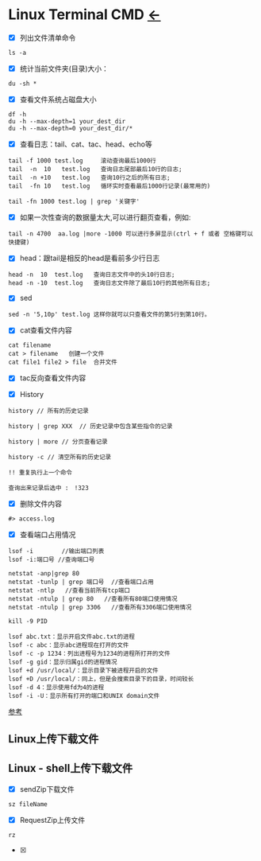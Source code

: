# Linux Terminal CMD [←](index.md)

- [X] 列出文件清单命令

```
ls -a
```

- [X] 统计当前文件夹(目录)大小：

```
du -sh *
```

- [X] 查看文件系统占磁盘大小

```
df -h
du -h --max-depth=1 your_dest_dir
du -h --max-depth=0 your_dest_dir/*
```

- [X] 查看日志：tail、cat、tac、head、echo等

```
tail -f 1000 test.log     滚动查询最后1000行
tail  -n  10   test.log   查询日志尾部最后10行的日志;
tail  -n +10   test.log   查询10行之后的所有日志;
tail  -fn 10   test.log   循环实时查看最后1000行记录(最常用的)
```

```
tail -fn 1000 test.log | grep '关键字'
```

- [X] 如果一次性查询的数据量太大,可以进行翻页查看，例如:

```
tail -n 4700  aa.log |more -1000 可以进行多屏显示(ctrl + f 或者 空格键可以快捷键)
```

- [X] head：跟tail是相反的head是看前多少行日志

```
head -n  10  test.log   查询日志文件中的头10行日志;
head -n -10  test.log   查询日志文件除了最后10行的其他所有日志;
```

- [X] sed

```
sed -n '5,10p' test.log 这样你就可以只查看文件的第5行到第10行。
```

- [X] cat查看文件内容

```
cat filename
cat > filename   创建一个文件
cat file1 file2 > file  合并文件
```

- [X] tac反向查看文件内容

- [X] History

```
history // 所有的历史记录

history | grep XXX  // 历史记录中包含某些指令的记录

history | more // 分页查看记录

history -c // 清空所有的历史记录

!! 重复执行上一个命令

查询出来记录后选中 :　!323
```

- [X] 删除文件内容

```
#> access.log
```

- [X] 查看端口占用情况

```
lsof -i        //输出端口列表
lsof -i:端口号 //查询端口号

netstat -anp|grep 80
netstat -tunlp | grep 端口号  //查看端口占用
netstat -ntlp   //查看当前所有tcp端口
netstat -ntulp | grep 80   //查看所有80端口使用情况
netstat -ntulp | grep 3306   //查看所有3306端口使用情况

kill -9 PID

lsof abc.txt：显示开启文件abc.txt的进程
lsof -c abc：显示abc进程现在打开的文件
lsof -c -p 1234：列出进程号为1234的进程所打开的文件
lsof -g gid：显示归属gid的进程情况
lsof +d /usr/local/：显示目录下被进程开启的文件
lsof +D /usr/local/：同上，但是会搜索目录下的目录，时间较长
lsof -d 4：显示使用fd为4的进程
lsof -i -U：显示所有打开的端口和UNIX domain文件
```
 
 [参考](https://cloud.tencent.com/developer/article/1579977)
 
## Linux上传下载文件
 
## Linux - shell上传下载文件
 
- [X] sendZip下载文件

```
sz fileName
```

- [X] RequestZip上传文件

```
rz
```

 - [X] 
